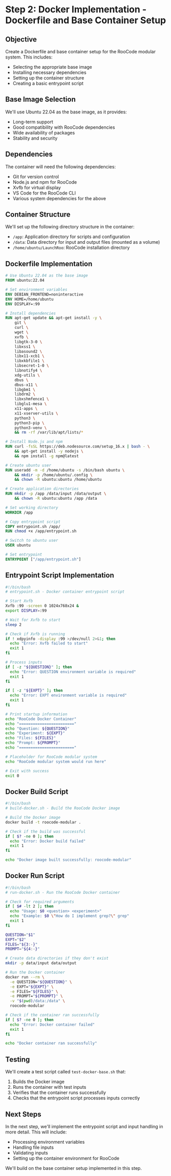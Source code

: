 # Step 2: Docker Implementation - Dockerfile and Base Container Setup

## Objective

Create a Dockerfile and base container setup for the RooCode modular system. This includes:
- Selecting the appropriate base image
- Installing necessary dependencies
- Setting up the container structure
- Creating a basic entrypoint script

## Base Image Selection

We'll use Ubuntu 22.04 as the base image, as it provides:
- Long-term support
- Good compatibility with RooCode dependencies
- Wide availability of packages
- Stability and security

## Dependencies

The container will need the following dependencies:
- Git for version control
- Node.js and npm for RooCode
- Xvfb for virtual display
- VS Code for the RooCode CLI
- Various system dependencies for the above

## Container Structure

We'll set up the following directory structure in the container:
- `/app`: Application directory for scripts and configuration
- `/data`: Data directory for input and output files (mounted as a volume)
- `/home/ubuntu/LaunchRoo`: RooCode installation directory

## Dockerfile Implementation

```dockerfile
# Use Ubuntu 22.04 as the base image
FROM ubuntu:22.04

# Set environment variables
ENV DEBIAN_FRONTEND=noninteractive
ENV HOME=/home/ubuntu
ENV DISPLAY=:99

# Install dependencies
RUN apt-get update && apt-get install -y \
    git \
    curl \
    wget \
    xvfb \
    libgtk-3-0 \
    libxss1 \
    libasound2 \
    libx11-xcb1 \
    libxkbfile1 \
    libsecret-1-0 \
    libnotify4 \
    xdg-utils \
    dbus \
    dbus-x11 \
    libgbm1 \
    libdrm2 \
    libxshmfence1 \
    libglu1-mesa \
    x11-apps \
    x11-xserver-utils \
    python3 \
    python3-pip \
    python3-venv \
    && rm -rf /var/lib/apt/lists/*

# Install Node.js and npm
RUN curl -fsSL https://deb.nodesource.com/setup_16.x | bash - \
    && apt-get install -y nodejs \
    && npm install -g npm@latest

# Create ubuntu user
RUN useradd -m -d /home/ubuntu -s /bin/bash ubuntu \
    && mkdir -p /home/ubuntu/.config \
    && chown -R ubuntu:ubuntu /home/ubuntu

# Create application directories
RUN mkdir -p /app /data/input /data/output \
    && chown -R ubuntu:ubuntu /app /data

# Set working directory
WORKDIR /app

# Copy entrypoint script
COPY entrypoint.sh /app/
RUN chmod +x /app/entrypoint.sh

# Switch to ubuntu user
USER ubuntu

# Set entrypoint
ENTRYPOINT ["/app/entrypoint.sh"]
```

## Entrypoint Script Implementation

```bash
#!/bin/bash
# entrypoint.sh - Docker container entrypoint script

# Start Xvfb
Xvfb :99 -screen 0 1024x768x24 &
export DISPLAY=:99

# Wait for Xvfb to start
sleep 2

# Check if Xvfb is running
if ! xdpyinfo -display :99 >/dev/null 2>&1; then
  echo "Error: Xvfb failed to start"
  exit 1
fi

# Process inputs
if [ -z "${QUESTION}" ]; then
  echo "Error: QUESTION environment variable is required"
  exit 1
fi

if [ -z "${EXPT}" ]; then
  echo "Error: EXPT environment variable is required"
  exit 1
fi

# Print startup information
echo "RooCode Docker Container"
echo "========================"
echo "Question: ${QUESTION}"
echo "Experiment: ${EXPT}"
echo "Files: ${FILES}"
echo "Prompt: ${PROMPT}"
echo "========================"

# Placeholder for RooCode modular system
echo "RooCode modular system would run here"

# Exit with success
exit 0
```

## Docker Build Script

```bash
#!/bin/bash
# build-docker.sh - Build the RooCode Docker image

# Build the Docker image
docker build -t roocode-modular .

# Check if the build was successful
if [ $? -ne 0 ]; then
  echo "Error: Docker build failed"
  exit 1
fi

echo "Docker image built successfully: roocode-modular"
```

## Docker Run Script

```bash
#!/bin/bash
# run-docker.sh - Run the RooCode Docker container

# Check for required arguments
if [ $# -lt 2 ]; then
  echo "Usage: $0 <question> <experiment>"
  echo "Example: $0 \"How do I implement grep?\" grep"
  exit 1
fi

QUESTION="$1"
EXPT="$2"
FILES="${3:-}"
PROMPT="${4:-}"

# Create data directories if they don't exist
mkdir -p data/input data/output

# Run the Docker container
docker run --rm \
  -e QUESTION="${QUESTION}" \
  -e EXPT="${EXPT}" \
  -e FILES="${FILES}" \
  -e PROMPT="${PROMPT}" \
  -v "$(pwd)/data:/data" \
  roocode-modular

# Check if the container ran successfully
if [ $? -ne 0 ]; then
  echo "Error: Docker container failed"
  exit 1
fi

echo "Docker container ran successfully"
```

## Testing

We'll create a test script called `test-docker-base.sh` that:
1. Builds the Docker image
2. Runs the container with test inputs
3. Verifies that the container runs successfully
4. Checks that the entrypoint script processes inputs correctly

## Next Steps

In the next step, we'll implement the entrypoint script and input handling in more detail. This will include:
- Processing environment variables
- Handling file inputs
- Validating inputs
- Setting up the container environment for RooCode

We'll build on the base container setup implemented in this step.